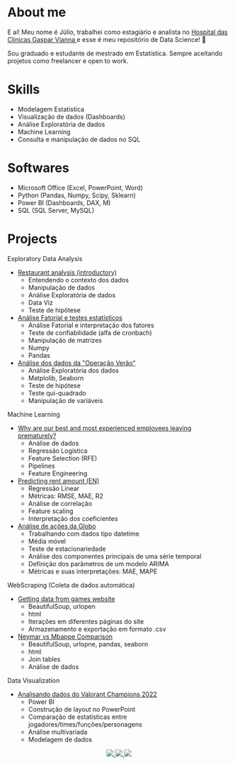 # About me 

E aí! Meu nome é Júlio, trabalhei como estagiário e analista no <a href="http://www.gasparvianna.pa.gov.br/site_novo/wp/"> Hospital das Clínicas Gaspar Vianna </a> e esse é meu repositório de Data Science! 👋

Sou graduado e estudante de mestrado em Estatística. Sempre aceitando projetos como freelancer e open to work.

# Skills

- Modelagem Estatística
- Visualização de dados (Dashboards)
- Análise Exploratória de dados
- Machine Learning
- Consulta e manipulação de dados no SQL

# Softwares

- Microsoft Office (Excel, PowerPoint, Word)
- Python (Pandas, Numpy, Scipy, Sklearn)
- Power BI (Dashboards, DAX, M) 
- SQL (SQL Server, MySQL)

# Projects

Exploratory Data Analysis
- <a href="https://github.com/JulioHenri/Analise-Restaurante"> Restaurant analysis (introductory) </a>
  - Entendendo o contexto dos dados
  - Manipulação de dados
  - Análise Exploratória de dados
  - Data Viz
  - Teste de hipótese
- <a href="https://github.com/JulioHenri/freelance_TCC_Odontologia"> Análise Fatorial e testes estatísticos </a>
  - Análise Fatorial e interpretação dos fatores
  - Teste de confiabilidade (alfa de cronbach)
  - Manipulação de matrizes
  - Numpy
  - Pandas
- <a href="https://github.com/JulioHenri/Trabalho_DETRAN"> Análise dos dados da "Operação Verão" </a>
  - Análise Exploratória dos dados
  - Matplolib, Seaborn
  - Teste de hipótese
  - Teste qui-quadrado
  - Manipulação de variáveis
  
Machine Learning
- <a href="https://github.com/JulioHenri/HR-analyze-and-predict"> Why are our best and most experienced employees leaving prematurely? </a>
  - Análise de dados
  - Regressão Logística
  - Feature Selection (RFE)
  - Pipelines
  - Feature Engineering
- <a href="https://github.com/JulioHenri/Houses-to-rent"> Predicting rent amount (EN) </a>
  - Regressão Linear 
  - Métricas: RMSE, MAE, R2
  - Análise de correlação
  - Feature scaling
  - Interpretação dos coeficientes
- <a href="https://github.com/JulioHenri/S-ries-Temporais/tree/master"> Análise de ações da Globo </a>
  - Trabalhando com dados tipo datetime
  - Média móvel
  - Teste de estacionariedade
  - Análise dos componentes principais de uma série temporal
  - Definição dos parâmetros de um modelo ARIMA
  - Métricas e suas interpretações: MAE, MAPE

WebScraping (Coleta de dados automática)
- <a href="https://github.com/JulioHenri/Games-Web-Scraping"> Getting data from games website </a>
  - BeautifulSoup, urlopen
  - html
  - Iterações em diferentes páginas do site
  - Armazenamento e exportação em formato .csv 
- <a href="https://github.com/JulioHenri/Scraping-tables-python"> Neymar vs Mbappe Comparison </a>
  - BeautifulSoup, urlopne, pandas, seaborn
  - html
  - Join tables
  - Análise de dados

Data Visualization
- <a href="https://github.com/JulioHenri/valorant_project/tree/master"> Analisando dados do Valorant Champions 2022 </a>
  - Power BI
  - Construção de layout no PowerPoint
  - Comparação de estatísticas entre jogadores/times/funções/personagens
  - Análise multivariada
  - Modelagem de dados


</p>
<p align="center">
</p>
<p align="center">
  <a href="https://www.linkedin.com/in/juliohenri/" alt="LinkedIn">
    <img src="https://img.shields.io/badge/-LinkedIn-blue?style=flat&logo=Linkedin&logoColor=white" />
  </a>
  <a href="https://www.upwork.com/o/profiles/users/~016e27a86f0e80b4a5/" alt="UpWork">
    <img src="https://img.shields.io/badge/-UpWork-brightgreen/?style=flat&logo=upwork&logoColor=white" />
  </a>
  <a href="https://medium.com/@henrijulio2" alt="Medium">
    <img src="https://img.shields.io/badge/-Medium-24282A?style=flat&logo=Medium&logoColor=white" />
  </a>
</p>
